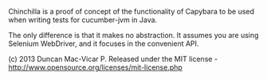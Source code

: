 
Chinchilla is a proof of concept of the functionality of Capybara to be
used when writing tests for cucumber-jvm in Java.

The only difference is that it makes no abstraction. It assumes you are using
Selenium WebDriver, and it focuses in the convenient API.

(c) 2013 Duncan Mac-Vicar P.
Released under the MIT license - http://www.opensource.org/licenses/mit-license.php